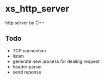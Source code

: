 # xs_http_server
http server by C++

## Todo
- TCP connection
- listen
- generate new process for dealing request
- header parser
- send reponse

